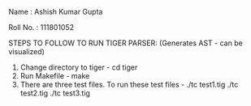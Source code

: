 Name : Ashish Kumar Gupta

Roll No. : 111801052


STEPS TO FOLLOW TO RUN TIGER PARSER: (Generates AST - can be visualized)

1. Change directory to tiger - cd tiger
2. Run Makefile              - make
3. There are three test files. 
   To run these test files   - ./tc test1.tig
                               ./tc test2.tig
                               ./tc test3.tig

 